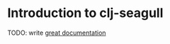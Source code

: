 # Introduction to clj-seagull

TODO: write [great documentation](http://jacobian.org/writing/what-to-write/)
